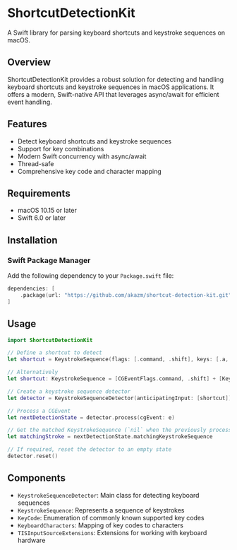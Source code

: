 # ShortcutDetectionKit

A Swift library for parsing keyboard shortcuts and keystroke sequences on macOS.

## Overview

ShortcutDetectionKit provides a robust solution for detecting and handling keyboard shortcuts and keystroke sequences in macOS applications. It offers a modern, Swift-native API that leverages async/await for efficient event handling.

## Features

- Detect keyboard shortcuts and keystroke sequences
- Support for key combinations
- Modern Swift concurrency with async/await
- Thread-safe
- Comprehensive key code and character mapping

## Requirements

- macOS 10.15 or later
- Swift 6.0 or later

## Installation

### Swift Package Manager

Add the following dependency to your `Package.swift` file:

```swift
dependencies: [
    .package(url: "https://github.com/akazm/shortcut-detection-kit.git", from: "1.0.0")
]
```

## Usage

```swift
import ShortcutDetectionKit

// Define a shortcut to detect
let shortcut = KeystrokeSequence(flags: [.command, .shift], keys: [.a, .a])

// Alternatively
let shortcut: KeystrokeSequence = [CGEventFlags.command, .shift] + [KeyCode.a, .a]

// Create a keystroke sequence detector
let detector = KeystrokeSequenceDetector(anticipatingInput: [shortcut])

// Process a CGEvent
let nextDetectionState = detector.process(cgEvent: e)

// Get the matched KeystrokeSequence (`nil` when the previously processed event didn't match on any anticipated state)  
let matchingStroke = nextDetectionState.matchingKeystrokeSequence

// If required, reset the detector to an empty state
detector.reset()
```

## Components

- `KeystrokeSequenceDetector`: Main class for detecting keyboard sequences
- `KeystrokeSequence`: Represents a sequence of keystrokes
- `KeyCode`: Enumeration of commonly known supported key codes
- `KeyboardCharacters`: Mapping of key codes to characters
- `TISInputSourceExtensions`: Extensions for working with keyboard hardware
